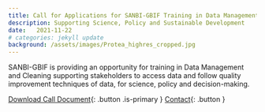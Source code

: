 ```yaml
---
title: Call for Applications for SANBI-GBIF Training in Data Management and Cleaning
description: Supporting Science, Policy and Sustainable Development
date:   2021-11-22
# categories: jekyll update
background: /assets/images/Protea_highres_cropped.jpg
---
```


SANBI-GBIF is providing an opportunity for training in Data Management and Cleaning supporting stakeholders to access data and follow quality improvement techniques of data, for science, policy and decision-making.     

[Download Call Document](./assets/images/DataManagement-Cleaning_CallforApplications_Feb2022-VComp.pdf){: .button .is-primary }
[Contact](mailto:f.parker@sanbi.org.za){: .button }
